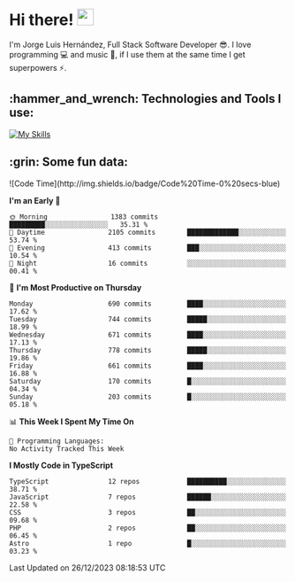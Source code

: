 <h1 align="left">
 <abc>
  <br>Hi there! <img src="https://user-images.githubusercontent.com/42378118/110234147-e3259600-7f4e-11eb-95be-0c4047144dea.gif" width="30"><br>
 </abc>
</h1>

I'm Jorge Luis Hernández, Full Stack Software Developer :sunglasses:. I love programming :computer: and music :musical_score:, if I use them at the same time I get superpowers :zap:. 


<h2 align="left">:hammer_and_wrench: Technologies and Tools I use:</h2>

[![My Skills](https://skillicons.dev/icons?i=js,ts,html,css,py,vue,react,next,nest,postgres,mysql)](https://skillicons.dev)

<h2 align="left">:grin: Some fun data:</h2>
<!--START_SECTION:waka-->
![Code Time](http://img.shields.io/badge/Code%20Time-0%20secs-blue)

**I'm an Early 🐤** 

```text
🌞 Morning                1383 commits        █████████░░░░░░░░░░░░░░░░   35.31 % 
🌆 Daytime                2105 commits        █████████████░░░░░░░░░░░░   53.74 % 
🌃 Evening                413 commits         ███░░░░░░░░░░░░░░░░░░░░░░   10.54 % 
🌙 Night                  16 commits          ░░░░░░░░░░░░░░░░░░░░░░░░░   00.41 % 
```
📅 **I'm Most Productive on Thursday** 

```text
Monday                   690 commits         ████░░░░░░░░░░░░░░░░░░░░░   17.62 % 
Tuesday                  744 commits         █████░░░░░░░░░░░░░░░░░░░░   18.99 % 
Wednesday                671 commits         ████░░░░░░░░░░░░░░░░░░░░░   17.13 % 
Thursday                 778 commits         █████░░░░░░░░░░░░░░░░░░░░   19.86 % 
Friday                   661 commits         ████░░░░░░░░░░░░░░░░░░░░░   16.88 % 
Saturday                 170 commits         █░░░░░░░░░░░░░░░░░░░░░░░░   04.34 % 
Sunday                   203 commits         █░░░░░░░░░░░░░░░░░░░░░░░░   05.18 % 
```


📊 **This Week I Spent My Time On** 

```text
💬 Programming Languages: 
No Activity Tracked This Week
```

**I Mostly Code in TypeScript** 

```text
TypeScript               12 repos            ██████████░░░░░░░░░░░░░░░   38.71 % 
JavaScript               7 repos             ██████░░░░░░░░░░░░░░░░░░░   22.58 % 
CSS                      3 repos             ██░░░░░░░░░░░░░░░░░░░░░░░   09.68 % 
PHP                      2 repos             ██░░░░░░░░░░░░░░░░░░░░░░░   06.45 % 
Astro                    1 repo              █░░░░░░░░░░░░░░░░░░░░░░░░   03.23 % 
```




 Last Updated on 26/12/2023 08:18:53 UTC
<!--END_SECTION:waka-->
